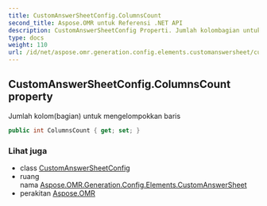 ```yaml
---
title: CustomAnswerSheetConfig.ColumnsCount
second_title: Aspose.OMR untuk Referensi .NET API
description: CustomAnswerSheetConfig Properti. Jumlah kolombagian untuk mengelompokkan baris
type: docs
weight: 110
url: /id/net/aspose.omr.generation.config.elements.customanswersheet/customanswersheetconfig/columnscount/
---
```

## CustomAnswerSheetConfig.ColumnsCount property

Jumlah kolom(bagian) untuk mengelompokkan baris

```csharp
public int ColumnsCount { get; set; }
```

### Lihat juga

* class [CustomAnswerSheetConfig](../)
* ruang nama [Aspose.OMR.Generation.Config.Elements.CustomAnswerSheet](../../customanswersheetconfig/)
* perakitan [Aspose.OMR](../../../)


